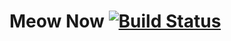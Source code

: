 # Meow Now [![Build Status](https://travis-ci.org/Robertgervais/meow_now.svg?branch=master)](https://travis-ci.org/Robertgervais/meow_now)
